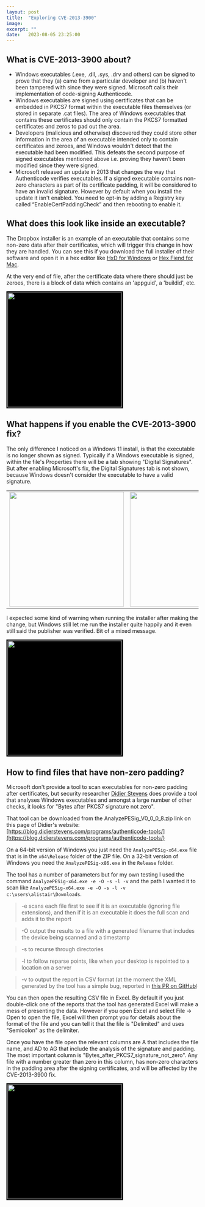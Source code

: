 ```yaml
---
layout: post
title:  "Exploring CVE-2013-3900"
image: 
excerpt: ""
date:   2023-08-05 23:25:00
---
```


What is CVE-2013-3900 about?
----------------------------

* Windows executables (.exe, .dll, .sys, .drv and others) can be signed to prove that they (a) came from a particular developer and (b) haven't been tampered with since they were signed. Microsoft calls their implementation of code-signing Authenticode.
* Windows executables are signed using certificates that can be embedded in PKCS7 format within the executable files themselves (or stored in separate .cat files). The area of Windows executables that contains these certificates should only contain the PKCS7 formatted certificates and zeros to pad out the area.
* Developers (malicious and otherwise) discovered they could store other information in the area of an executable intended only to contain certificates and zeroes, and Windows wouldn't detect that the executable had been modified. This defeats the second purpose of signed executables mentioned above i.e. proving they haven’t been modified since they were signed.
* Microsoft released an update in 2013 that changes the way that Authenticode verifies executables. If a signed executable contains non-zero characters as part of its certificate padding, it will be considered to have an invalid signature. However by default when you install the update it isn't enabled. You need to opt-in by adding a Registry key called “EnableCertPaddingCheck” and then rebooting to enable it.

What does this look like inside an executable?
----------------------------------------------

The Dropbox installer is an example of an executable that contains some non-zero data after their certificates, which will trigger this change in how they are handled. You can see this if you download the full installer of their software and open it in a hex editor like [HxD for Windows](https://mh-nexus.de/en/hxd/) or [Hex Fiend for Mac](https://hexfiend.com).

At the very end of file, after the certificate data where there should just be zeroes, there is a block of data which contains an 'appguid', a 'buildid', etc.

<a class="image" href="{{site.baseurl}}/images/DropboxPadding.png" data-lightbox="image-1" data-title="Dropbox installer opened in a hex editor to show non-zero padding">
<img src="{{site.baseurl}}/images/DropboxPadding.png" style="width:300px; border:1px solid black;background-color: black;padding: 2px" /></a>

What happens if you enable the CVE-2013-3900 fix?
-------------------------------------------------

The only difference I noticed on a Windows 11 install, is that the executable is no longer shown as signed. Typically if a Windows executable is signed, within the file's Properties there will be a tab showing "Digital Signatures". But after enabling Microsoft's fix, the Digital Signatures tab is not shown, because Windows doesn't consider the executable to have a valid signature.

<table style="margin-left:auto;margin-right:auto;"><tr><td><a class="image" href="{{site.baseurl}}/images/DropboxInstallerBeforeEnablingEnableCertPaddingCheck.png" data-lightbox="image-1" data-title="Before: Dropbox Installer Properties showing Digital Signatures tab"><img src="{{site.baseurl}}/images/DropboxInstallerBeforeEnablingEnableCertPaddingCheck.png" style="height:300px;" /></a></td><td>
<a class="image" href="{{site.baseurl}}/images/DropboxInstallerAfterEnablingEnableCertPaddingCheck.png" data-lightbox="image-1" data-title="After: Dropbox Installer Properties with no Digital Signatures tab"><img src="{{site.baseurl}}/images/DropboxInstallerAfterEnablingEnableCertPaddingCheck.png" style="height:300px;" /></a></td></tr></table>

I expected some kind of warning when running the installer after making the change, but Windows still let me run the installer quite happily and it even still said the publisher was verified. Bit of a mixed message.

<a class="image" href="{{site.baseurl}}/images/DropboxVerifiedPublisher.png" data-lightbox="image-1" data-title="Windows prompting to confirm Dropbox install, and still listing Dropbox as verified">
<img src="{{site.baseurl}}/images/DropboxVerifiedPublisher.png" style="width:300px; border:1px solid black;background-color: black;padding: 2px" /></a>

How to find files that have non-zero padding?
---------------------------------------------

Microsoft don't provide a tool to scan executables for non-zero padding after certificates, but security researcher [Didier Stevens](https://www.didierstevens.com) does provide a tool that analyses Windows executables and amongst a large number of other checks, it looks for "Bytes after PKCS7 signature not zero".

That tool can be downloaded from the AnalyzePESig_V0_0_0_8.zip link on this page of Didier's website:
[https://blog.didierstevens.com/programs/authenticode-tools/](https://blog.didierstevens.com/programs/authenticode-tools/)

On a 64-bit version of Windows you just need the `AnalyzePESig-x64.exe` file that is in the `x64\Release` folder of the ZIP file. On a 32-bit version of Windows you need the `AnalyzePESig-x86.exe` in the `Release` folder.

The tool has a number of parameters but for my own testing I used the command `AnalyzePESig-x64.exe -e -O -s -l -v` and the path I wanted it to scan like `AnalyzePESig-x64.exe -e -O -s -l -v c:\users\alistair\Downloads`.

> -e scans each file first to see if it is an executable (ignoring file extensions), and then if it is an executable it does the full scan and adds it to the report

> -O output the results to a file with a generated filename that includes the device being scanned and a timestamp

> -s to recurse through directories

> -l to follow reparse points, like when your desktop is repointed to a location on a server

> -v to output the report in CSV format (at the moment the XML generated by the tool has a simple bug, reported in [this PR on GitHub](https://github.com/DidierStevens/AnalyzePESig/pull/2))
    
You can then open the resulting CSV file in Excel. By default if you just double-click one of the reports that the tool has generated Excel will make a mess of presenting the data. However if you open Excel and select File -> Open to open the file, Excel will then prompt you for details about the format of the file and you can tell it that the file is "Delimited" and uses "Semicolon" as the delimiter.

Once you have the file open the relevant columns are A that includes the file name, and AD to AG that include the analysis of the signature and padding. The most important column is "Bytes_after_PKCS7_signature_not_zero". Any file with a number greater than zero in this column, has non-zero characters in the padding area after the signing certificates, and will be affected by the CVE-2013-3900 fix.

<a class="image" href="{{site.baseurl}}/images/AnalysisReport.png" data-lightbox="image-1" data-title="Results of scanning a folder using AnalyzePESig. The zeros in column AD mean that the executables are not signed at all. Column AG indicates that DropboxInstaller.exe has non-zero padding after its certificates, which means it will be affected by this fix.">
<img src="{{site.baseurl}}/images/AnalysisReport.png" style="width:300px; border:1px solid black;background-color: black;padding: 2px" /></a>
